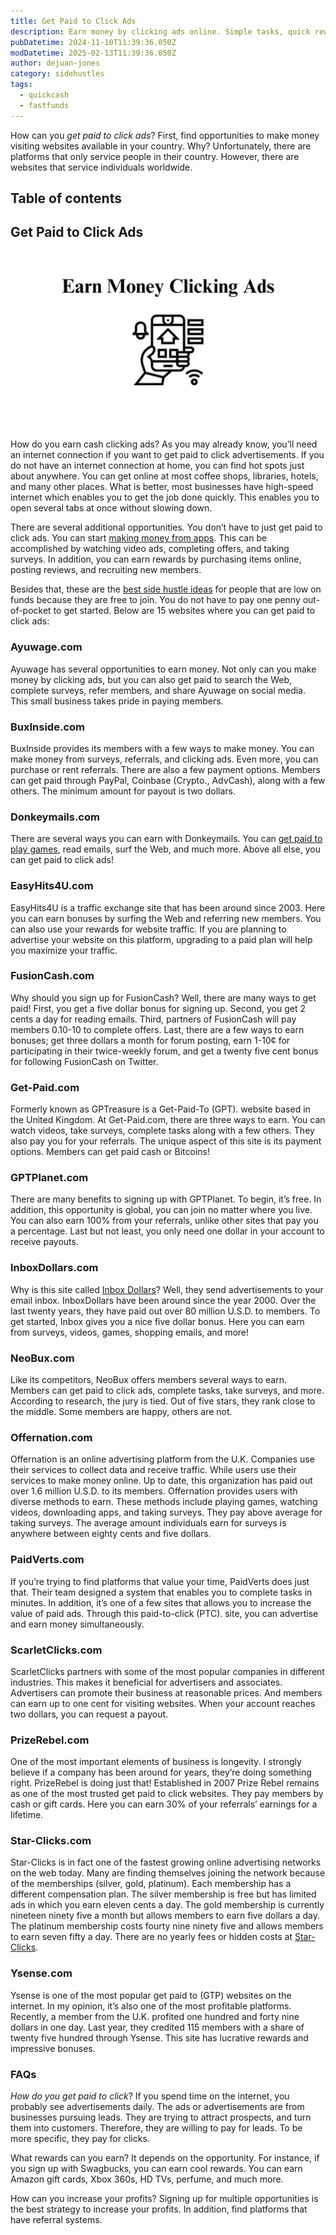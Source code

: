 ```yaml
---
title: Get Paid to Click Ads
description: Earn money by clicking ads online. Simple tasks, quick rewards. No special skills needed. Start now and get paid to visit websites.
pubDatetime: 2024-11-10T11:39:36.050Z
modDatetime: 2025-02-13T11:39:36.050Z
author: dejuan-jones
category: sidehustles
tags:
  - quickcash
  - fastfunds
---
```


How can you _get paid to click ads_? First, find opportunities to make money visiting websites available in your country. Why? Unfortunately, there are platforms that only service people in their country. However, there are websites that service individuals worldwide.

## Table of contents

## Get Paid to Click Ads

![Legit ways to earn money by clicking ads online.](../../assets/images/earn-money-clicking-ads.png)

How do you earn cash clicking ads? As you may already know, you’ll need an internet connection if you want to get paid to click advertisements. If you do not have an internet connection at home, you can find hot spots just about anywhere. You can get online at most coffee shops, libraries, hotels, and many other places. What is better, most businesses have high-speed internet which enables you to get the job done quickly. This enables you to open several tabs at once without slowing down.

There are several additional opportunities. You don’t have to just get paid to click ads. You can start [making money from apps](/blog/money-making-apps). This can be accomplished by watching video ads, completing offers, and taking surveys. In addition, you can earn rewards by purchasing items online, posting reviews, and recruiting new members.

Besides that, these are the [best side hustle ideas](/blog/creative-side-hustles) for people that are low on funds because they are free to join. You do not have to pay one penny out-of-pocket to get started. Below are 15 websites where you can get paid to click ads:

### Ayuwage.com

Ayuwage has several opportunities to earn money. Not only can you make money by clicking ads, but you can also get paid to search the Web, complete surveys, refer members, and share Ayuwage on social media. This small business takes pride in paying members.

### BuxInside.com

BuxInside provides its members with a few ways to make money. You can make money from surveys, referrals, and clicking ads. Even more, you can purchase or rent referrals. There are also a few payment options. Members can get paid through PayPal, Coinbase (Crypto., AdvCash), along with a few others. The minimum amount for payout is two dollars.

### Donkeymails.com

There are several ways you can earn with Donkeymails. You can [get paid to play games](/blog/play-games-for-cash), read emails, surf the Web, and much more. Above all else, you can get paid to click ads!

### EasyHits4U.com

EasyHits4U is a traffic exchange site that has been around since 2003. Here you can earn bonuses by surfing the Web and referring new members. You can also use your rewards for website traffic. If you are planning to advertise your website on this platform, upgrading to a paid plan will help you maximize your traffic.

### FusionCash.com

Why should you sign up for FusionCash? Well, there are many ways to get paid! First, you get a five dollar bonus for signing up. Second, you get 2 cents a day for reading emails. Third, partners of FusionCash will pay members 0.10-10 to complete offers. Last, there are a few ways to earn bonuses; get three dollars a month for forum posting, earn 1-10¢ for participating in their twice-weekly forum, and get a twenty five cent bonus for following FusionCash on Twitter.

### Get-Paid.com

Formerly known as GPTreasure is a Get-Paid-To (GPT). website based in the United Kingdom. At Get-Paid.com, there are three ways to earn. You can watch videos, take surveys, complete tasks along with a few others. They also pay you for your referrals. The unique aspect of this site is its payment options. Members can get paid cash or Bitcoins!

### GPTPlanet.com

There are many benefits to signing up with GPTPlanet. To begin, it’s free. In addition, this opportunity is global, you can join no matter where you live. You can also earn 100% from your referrals, unlike other sites that pay you a percentage. Last but not least, you only need one dollar in your account to receive payouts.

### InboxDollars.com

Why is this site called [Inbox Dollars](https://www.inboxdollars.com?rb=106454892&ref_src=link)? Well, they send advertisements to your email inbox. InboxDollars have been around since the year 2000. Over the last twenty years, they have paid out over 80 million U.S.D. to members. To get started, Inbox gives you a nice five dollar bonus. Here you can earn from surveys, videos, games, shopping emails, and more!

### NeoBux.com

Like its competitors, NeoBux offers members several ways to earn. Members can get paid to click ads, complete tasks, take surveys, and more. According to research, the jury is tied. Out of five stars,
they rank close to the middle. Some members are happy, others are not.

### Offernation.com

Offernation is an online advertising platform from the U.K. Companies use their services to collect data and receive traffic. While users use their services to make money online. Up to date, this organization has paid out over 1.6 million U.S.D. to its members. Offernation provides users with diverse methods to earn. These methods include playing games, watching videos, downloading apps, and taking surveys. They pay above average for taking surveys. The average amount individuals earn for surveys is anywhere between eighty cents and five dollars.

### PaidVerts.com

If you’re trying to find platforms that value your time, PaidVerts does just that. Their team designed a system that enables you to complete tasks in minutes. In addition, it’s one of a few sites that allows you to increase the value of paid ads. Through this paid-to-click (PTC). site, you can advertise and earn money simultaneously.

### ScarletClicks.com

ScarletClicks partners with some of the most popular companies in different industries. This makes it beneficial for advertisers and associates. Advertisers can promote their business at reasonable prices. And members can earn up to one cent for visiting websites. When your account reaches two dollars, you can request a payout.

### PrizeRebel.com

One of the most important elements of business is longevity. I strongly believe if a company has been around for years, they’re doing something right. PrizeRebel is doing just that! Established in 2007 Prize Rebel remains as one of the most trusted get paid to click websites. They pay members by cash or gift cards. Here you can earn 30% of your referrals’ earnings for a lifetime.

### Star-Clicks.com

Star-Clicks is in fact one of the fastest growing online advertising networks on the web today. Many are finding themselves joining the network because of the memberships (silver, gold, platinum). Each membership has a different compensation plan. The silver membership is free but has limited ads in which you earn eleven cents a day. The gold membership is currently nineteen ninety five a month but allows members to earn five dollars a day. The platinum membership costs fourty nine ninety five and allows members to earn seven fifty a day. There are no yearly fees or hidden costs at [Star-Clicks](http://www.star-clicks.com/?ref=51359815).

### Ysense.com

Ysense is one of the most popular get paid to (GTP) websites on the internet. In my opinion, it’s also one of the most profitable platforms. Recently, a member from the U.K. profited one hundred and forty nine dollars in one day. Last year, they credited 115 members with a share of twenty five hundred through Ysense. This site has lucrative rewards and impressive bonuses.

### FAQs

_How do you get paid to click_? If you spend time on the internet, you probably see advertisements daily. The ads or advertisements are from businesses pursuing leads. They are trying to attract prospects, and turn them into customers. Therefore, they are willing to pay for leads. To be more specific, they pay for clicks.

What rewards can you earn? It depends on the opportunity. For instance, if you sign up with Swagbucks, you can earn cool rewards. You can earn Amazon gift cards, Xbox 360s, HD TVs, perfume, and much more.

How can you increase your profits? Signing up for multiple opportunities is the best strategy to increase your profits. In addition, find platforms that have referral systems.
